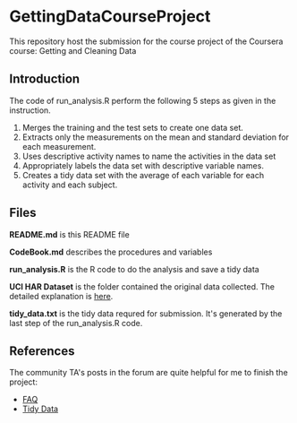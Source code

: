 # GettingDataCourseProject

This repository host the submission for the course project of the Coursera course: Getting and Cleaning Data

## Introduction
The code of run_analysis.R perform the following 5 steps as given in the instruction.


1. Merges the training and the test sets to create one data set.
2. Extracts only the measurements on the mean and standard deviation for each measurement. 
3. Uses descriptive activity names to name the activities in the data set
4. Appropriately labels the data set with descriptive variable names. 
5. Creates a tidy data set with the average of each variable for each activity and each subject.

## Files
**README.md** is this README file

**CodeBook.md** describes the procedures and variables

**run_analysis.R** is the R code to do the analysis and save a tidy data

**UCI HAR Dataset** is the folder contained the original data collected. The detailed explanation is [here](http://archive.ics.uci.edu/ml/datasets/Human+Activity+Recognition+Using+Smartphones).

**tidy_data.txt** is the tidy data requred for submission. It's generated by the last step of the run_analysis.R code.  


## References
The community TA's posts in the forum are quite helpful for me to finish the project:

* [FAQ](https://class.coursera.org/getdata-031/forum/thread?thread_id=28)
* [Tidy Data](https://class.coursera.org/getdata-031/forum/thread?thread_id=113)